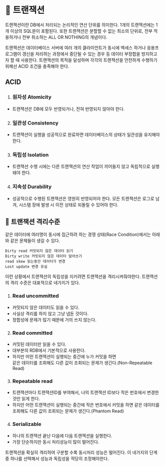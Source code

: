 # 💾 트랜잭션
<p>트랜잭션이란 DB에서 처리되는 논리적인 연산 단위를 의미한다. 1개의 트랜잭션에는 1개 이상의 SQL문이 포함된다. 또한 트랜잭션은 분할할 수 없는 최소의 단위로, 전부 적용하거나 전부 취소하는 ALL OR NOTHING의 개념이다.</p>
<p>트랜잭션은 데이터베이스 서버에 여러 개의 클라이언트가 동시에 액세스 하거나 응용프로그램이 갱신을 처리하는 과정에서 중단될 수 있는 경우 등 데이터 부정합을 방지하고자 할 때 사용한다. 트랜잭션의 목적을 달성하며 각각의 트랜잭션을 안전하게 수행하기 위해선 ACID 조건을 충족해야 한다.</p>

## ACID
1. ### 원자성 Atomicity
 - 트랜잭션은 DB에 모두 반영되거나, 전혀 반영되지 않아야 한다.
2. ### 일관성 Consistency
 - 트랜잭션이 실행을 성공적으로 완료하면 데이터베이스의 상태가 일관성을 유지해야한다.
3. ### 독립성 Isolation
 - 트랜잭션 수행 시에는 다른 트랜잭션의 연산 작업이 끼어들지 않고 독립적으로 실행돼야 한다.
4. ### 지속성 Durability
 - 성공적으로 수행된 트랜잭션은 영원히 반영되어야 한다. 모든 트랜잭션은 로그로 남겨, 시스템 장애 발생 시 이전 상태로 되돌릴 수 있어야 한다.

## 💾 트랜잭션 격리수준
 같은 데이터에 여러명이 동시에 접근하려 하는 경쟁 상태(Race Condition)에서는 아래와 같은 문제들이 생길 수 있다.

    Dirty read 커밋되지 않은 데이터 읽기
    Dirty write 커밋되지 않은 데이터 덮어쓰기
    read skew 읽는동안 데이터가 변경
    Lost update 변경 유실

이런 상황에서 트랜잭션의 독립성을 지키려면 트랜잭션을 격리시켜줘야한다.
트랜잭션의 격리 수준은 대표적으로 네가지가 있다.

1. ### Read uncommitted
  - 커밋되지 않은 데이터도 읽을 수 있다.
  - 사실상 격리를 하지 않고 그냥 냅둔 것이다.
  - 정합성에 문제가 많기 때문에 거의 쓰지 않는다.
2. ### Read committed
  - 커밋된 데이터만 읽을 수 있다.
  - 대부분의 RDB에서 기본적으로 사용한다.
  - 하지만 어떤 트랜잭션이 실행되는 중간에 누가 커밋을 하면<br>같은 데이터를 조회해도 다른 값이 조회되는 문제가 생긴다.(Non-Repeatable Read)
3. ### Repeatable read
  - 트랜잭션마다 트랜잭션ID를 부여해서, 나의 트랜잭션 ID보다 작은 번호에서 변경한 것만 읽게 한다.
  - 하지만 어떤 트랜잭션이 실행되는 중간에 작은 번호에서 커밋을 하면 같은 데이터를 조회해도 다른 값이 조회되는 문제가 생긴다.(Phantom Read)
4. ### Serializable
  - 하나의 트랜잭션 끝난 다음에 다음 트랜잭션을 실행한다.
  - 가장 단순하지만 동시 처리성능이 많이 떨어진다.

트랜잭션을 확실히 격리하여 구분할 수록 동시처리 성능은 떨어진다.
이 네가지의 단계중 하나를 선택해서 성능과 독립성을 적당히 조정해야한다.
